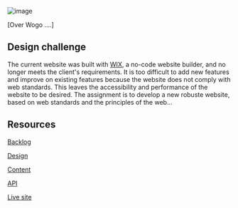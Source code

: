 ![image](https://github.com/user-attachments/assets/c3aa41dc-4bfb-4b85-a0f8-183ad6308018)

[Over Wogo ....]

## Design challenge
The current website was built with [WIX](https://www.wix.com/), a no-code website builder, and no longer meets the client's requirements. It is too difficult to add new features and improve on existing features because the website does not comply with web standards. This leaves the accessibility and performance of the website to be desired. The assignment is to develop a new robuste website, based on web standards and the principles of the web...

## Resources
[Backlog](https://github.com/orgs/fdnd-agency/projects/29/views/1)

[Design](...)

[Content](https://github.com/fdnd-agency/wogo/tree/main/content)

[API](...)

[Live site](...)
